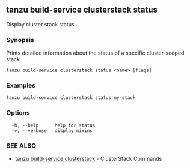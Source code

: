 ## tanzu build-service clusterstack status

Display cluster stack status

### Synopsis

Prints detailed information about the status of a specific cluster-scoped stack.

```
tanzu build-service clusterstack status <name> [flags]
```

### Examples

```
tanzu build-service clusterstack status my-stack
```

### Options

```
  -h, --help      help for status
  -v, --verbose   display mixins
```

### SEE ALSO

* [tanzu build-service clusterstack](tanzu_build-service_clusterstack.md)	 - ClusterStack Commands

